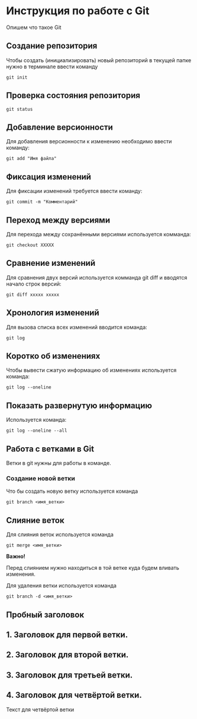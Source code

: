 # Инструкция по работе с Git

Опишем что такое Git

## Создание репозитория

Чтобы создать (инициализировать) новый репозиторий в текущей папке нужно в терминале ввести команду

    git init

## Проверка состояния репозитория

    git status

## Добавление версионности

Для добавления версионности к изменению необходимо ввести команду:

    git add "Имя файла"

## Фиксация изменений 

Для фиксации изменений требуется ввести команду: 

    git commit -m "Комментарий"

## Переход между версиями

Для перехода между сохранёнными версиями используется комманда:

    git checkout XXXXX 

 ## Сравнение изменений 

 Для сравнения двух версий используется комманда git diff  и вводятся начало строк версий:

    git diff xxxxx xxxxx   

## Хронология изменений 

Для вызова списка всех изменений вводится команда:

    git log

## Коротко об изменениях

Чтобы вывести сжатую информацию об изменениях используется команда:

    git log --oneline

## Показать развернутую информацию

Используется команда:

    git log --oneline --all

## Работа с ветками в Git

Ветки в git нужны для работы в команде.

### Создание новой ветки

Что бы создать новую ветку используется команда 

    git branch <имя_ветки>

## Слияние веток

Для слияния веток используется команда

    git merge <имя_ветки>


**Важно!**

Перед слиянием нужно находиться в той ветке куда будем вливать изменения.

Для удаления ветки используется команда

    git branch -d <имя_ветки>

## Пробный заголовок

## 1. Заголовок для первой ветки.

## 2. Заголовок для второй ветки.

## 3. Заголовок для третьей ветки.

## 4. Заголовок для четвёртой ветки.

Текст для четвёртой ветки


